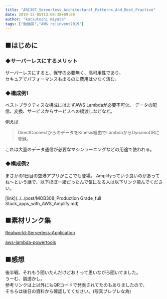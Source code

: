 ```yaml
---
title: "ARC307_Serverless_Architectural_Patterns_And_Best_Practice"
date: 2019-12-05T13:08:38+09:00
author: "katsutoshi miyata"
tags: ["勉強系","AWS re:invent2019"]
---
```


## ■はじめに
### ◆サーバーレスにするメリット
サーバーレスにすると、保守の必要無く、高可用性であり、    
セキュアでパフォーマンスも出るのに費用は少なく済む。  

### ◆構成例1
ベストプラクティスな構成にはまずAWS Lambdaが必要不可欠。
データの配信、変換、サービスからサービスへの橋渡しなどなど。

例えば  
>DirectConnectからのデータをKinesis経由でLambdaからDynamoDBに登録。  

これは大量のデータ通信が必要なマシンラーニングなどの用途で使われる。

### ◆構成例2
まさかの1日目の空港アプリがここでも登場。
Amplifyっていう良いのがあってね～という話で、以下ほぼ一緒だったんで気になる人は以下リンク飛んでください。

[link](../../post/MOB308_Production Grade_full Stack_apps_with_AWS_Amplify.md)

## ■素材リンク集
[Realworld-Serverless-Application](https://github.com/awslabs/realworld-serverless-application)

[aws-lambda-powertools](https://github.com/awslabs/aws-lambda-powertools)

## ■感想
後半戦、それもう聞いたんだけどお！って思いながら聞いてました。  
うーむ、肩透かし。  
参考リンクは上以外にもQRコードで発表されてたのもありましたので、  
そちらは後日の資料から確認してください。(写真ブレブレな為)